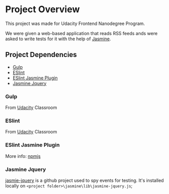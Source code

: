# Project Overview

This project was made for Udacity Frontend Nanodegree Program.

We were given a web-based application that reads RSS feeds ands were asked to write tests for it with the help of [Jasmine](https://jasmine.github.io/).


## Project Dependencies
- [Gulp](#gulp)
- [ESlint](#eslint)
- [ESlint Jasmine Plugin](#eslint_jasmine_plugin)
- [Jasmine Jquery](#jasmine_jquery)

### Gulp
From [Udacity](https://www.udacity.com/) Classroom

### ESlint
From [Udacity](https://www.udacity.com/) Classroom

### ESlint Jasmine Plugin
More info: [npmjs](https://www.npmjs.com/package/eslint-plugin-jasmine)

### Jasmine Jquery
[jasmie-jquery](https://github.com/velesin/jasmine-jquery) is a github project used to spy events for testing.
It's installed locally on `<project folder>\jasmine\lib\jasmine-jquery.js`;
